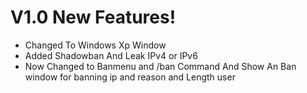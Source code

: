 # **V1.0 New Features!**
- Changed To Windows Xp Window
- Added Shadowban And Leak IPv4 or IPv6
- Now Changed to Banmenu and /ban Command And Show An Ban window for banning ip and reason and Length user

